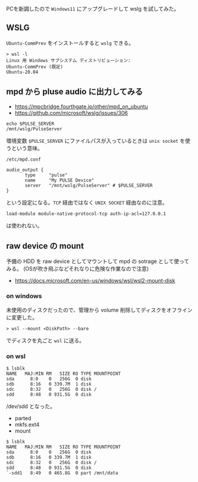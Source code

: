 <!--
.. title: Windows11 で wslg する
.. slug: wslg_on_windows11
.. date: 2021-10-31 00:18:23 UTC+09:00
.. tags:
.. category: 
.. link: 
.. description: 
.. type: text
-->

PCを新調したので `Windows11` にアップグレードして wslg を試してみた。

## WSLG

`Ubuntu-CommPrev` をインストールすると `wslg` できる。

```
> wsl -l
Linux 用 Windows サブシステム ディストリビューション:
Ubuntu-CommPrev (既定)
Ubuntu-20.04
```

## mpd から pluse audio に出力してみる

* <https://mpcbridge.fourthgate.jp/other/mpd_on_ubuntu>
* <https://github.com/microsoft/wslg/issues/306>

```
echo $PULSE_SERVER
/mnt/wslg/PulseServer
```

環境変数 `$PULSE_SERVER` にファイルパスが入っているときは `unix socket` を使うという意味。

`/etc/mpd.conf`

```
audio_output {
       type     "pulse"
       name     "My PULSE Device"
       server   "/mnt/wslg/PulseServer" # $PULSE_SERVER
}
```

という設定になる。`TCP` 経由ではなく `UNIX SOCKET` 経由なのに注意。

```
load-module module-native-protocol-tcp auth-ip-acl=127.0.0.1
```
は使われない。

## raw device の mount

予備の HDD を raw device としてマウントして mpd の sotrage として使ってみる。
(OSが吹き飛ぶなどそれなりに危険な作業なので注意)

* <https://docs.microsoft.com/en-us/windows/wsl/wsl2-mount-disk>

### on windows

未使用のディスクだったので、管理から volume 削除してディスクをオフラインに変更した。

`> wsl --mount <DiskPath> --bare`

でディスクを丸ごと `wsl` に送る。

### on wsl

```
$ lsblk
NAME   MAJ:MIN RM   SIZE RO TYPE MOUNTPOINT
sda      8:0    0   256G  0 disk
sdb      8:16   0 339.7M  1 disk
sdc      8:32   0   256G  0 disk /
sdd      8:48   0 931.5G  0 disk
```

/dev/sdd となった。

* parted
* mkfs.ext4
* mount

```
$ lsblk
NAME   MAJ:MIN RM   SIZE RO TYPE MOUNTPOINT
sda      8:0    0   256G  0 disk
sdb      8:16   0 339.7M  1 disk
sdc      8:32   0   256G  0 disk /
sdd      8:48   0 931.5G  0 disk
`-sdd1   8:49   0 465.8G  0 part /mnt/data
```
